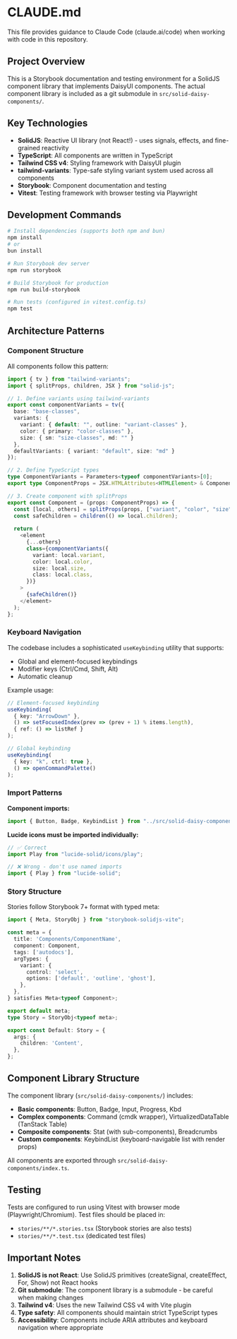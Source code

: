 # CLAUDE.md

This file provides guidance to Claude Code (claude.ai/code) when working with code in this repository.

## Project Overview

This is a Storybook documentation and testing environment for a SolidJS component library that implements DaisyUI components. The actual component library is included as a git submodule in `src/solid-daisy-components/`.

## Key Technologies

- **SolidJS**: Reactive UI library (not React!) - uses signals, effects, and fine-grained reactivity
- **TypeScript**: All components are written in TypeScript
- **Tailwind CSS v4**: Styling framework with DaisyUI plugin
- **tailwind-variants**: Type-safe styling variant system used across all components
- **Storybook**: Component documentation and testing
- **Vitest**: Testing framework with browser testing via Playwright

## Development Commands

```bash
# Install dependencies (supports both npm and bun)
npm install
# or
bun install

# Run Storybook dev server
npm run storybook

# Build Storybook for production
npm run build-storybook

# Run tests (configured in vitest.config.ts)
npm test
```

## Architecture Patterns

### Component Structure

All components follow this pattern:

```typescript
import { tv } from "tailwind-variants";
import { splitProps, children, JSX } from "solid-js";

// 1. Define variants using tailwind-variants
export const componentVariants = tv({
  base: "base-classes",
  variants: {
    variant: { default: "", outline: "variant-classes" },
    color: { primary: "color-classes" },
    size: { sm: "size-classes", md: "" }
  },
  defaultVariants: { variant: "default", size: "md" }
});

// 2. Define TypeScript types
type ComponentVariants = Parameters<typeof componentVariants>[0];
export type ComponentProps = JSX.HTMLAttributes<HTMLElement> & ComponentVariants;

// 3. Create component with splitProps
export const Component = (props: ComponentProps) => {
  const [local, others] = splitProps(props, ["variant", "color", "size", "class", "children"]);
  const safeChildren = children(() => local.children);
  
  return (
    <element
      {...others}
      class={componentVariants({
        variant: local.variant,
        color: local.color,
        size: local.size,
        class: local.class,
      })}
    >
      {safeChildren()}
    </element>
  );
};
```

### Keyboard Navigation

The codebase includes a sophisticated `useKeybinding` utility that supports:
- Global and element-focused keybindings
- Modifier keys (Ctrl/Cmd, Shift, Alt)
- Automatic cleanup

Example usage:
```typescript
// Element-focused keybinding
useKeybinding(
  { key: "ArrowDown" },
  () => setFocusedIndex(prev => (prev + 1) % items.length),
  { ref: () => listRef }
);

// Global keybinding
useKeybinding(
  { key: "k", ctrl: true },
  () => openCommandPalette()
);
```

### Import Patterns

**Component imports:**
```typescript
import { Button, Badge, KeybindList } from "../src/solid-daisy-components/";
```

**Lucide icons must be imported individually:**
```typescript
// ✅ Correct
import Play from "lucide-solid/icons/play";

// ❌ Wrong - don't use named imports
import { Play } from "lucide-solid";
```

### Story Structure

Stories follow Storybook 7+ format with typed meta:
```typescript
import { Meta, StoryObj } from "storybook-solidjs-vite";

const meta = {
  title: 'Components/ComponentName',
  component: Component,
  tags: ['autodocs'],
  argTypes: {
    variant: {
      control: 'select',
      options: ['default', 'outline', 'ghost'],
    },
  },
} satisfies Meta<typeof Component>;

export default meta;
type Story = StoryObj<typeof meta>;

export const Default: Story = {
  args: {
    children: 'Content',
  },
};
```

## Component Library Structure

The component library (`src/solid-daisy-components/`) includes:
- **Basic components**: Button, Badge, Input, Progress, Kbd
- **Complex components**: Command (cmdk wrapper), VirtualizedDataTable (TanStack Table)
- **Composite components**: Stat (with sub-components), Breadcrumbs
- **Custom components**: KeybindList (keyboard-navigable list with render props)

All components are exported through `src/solid-daisy-components/index.ts`.

## Testing

Tests are configured to run using Vitest with browser mode (Playwright/Chromium). Test files should be placed in:
- `stories/**/*.stories.tsx` (Storybook stories are also tests)
- `stories/**/*.test.tsx` (dedicated test files)

## Important Notes

1. **SolidJS is not React**: Use SolidJS primitives (createSignal, createEffect, For, Show) not React hooks
2. **Git submodule**: The component library is a submodule - be careful when making changes
3. **Tailwind v4**: Uses the new Tailwind CSS v4 with Vite plugin
4. **Type safety**: All components should maintain strict TypeScript types
5. **Accessibility**: Components include ARIA attributes and keyboard navigation where appropriate